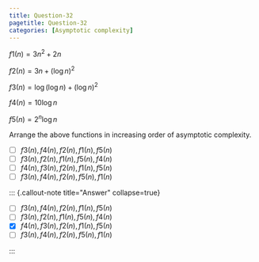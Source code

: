 ```yaml
---
title: Question-32
pagetitle: Question-32
categories: [Asymptotic complexity]
---
```


$f1(n) = 3n^2 + 2n$

$f2(n) = 3n+(\log{n})^2$

$f3(n) = \log({\log{n}}) +(\log{n})^2$

$f4(n) = 10\log{n}$

$f5(n) = 2^n\log{n}$

Arrange the above functions in increasing order of asymptotic complexity.

- [ ] $f3(n), f4(n), f2(n), f1(n), f5(n)$
- [ ] $f3(n), f2(n), f1(n), f5(n), f4(n)$
- [ ] $f4(n), f3(n), f2(n), f1(n), f5(n)$
- [ ] $f3(n), f4(n), f2(n), f5(n), f1(n)$

::: {.callout-note title="Answer" collapse=true}

- [ ] $f3(n), f4(n), f2(n), f1(n), f5(n)$
- [ ] $f3(n), f2(n), f1(n), f5(n), f4(n)$
- [x] $f4(n), f3(n), f2(n), f1(n), f5(n)$
- [ ] $f3(n), f4(n), f2(n), f5(n), f1(n)$

:::